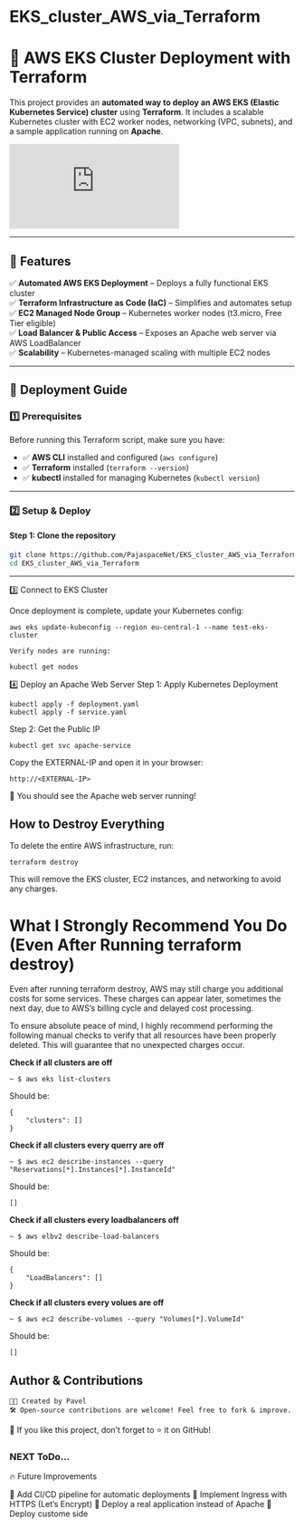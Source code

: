 # EKS_cluster_AWS_via_Terraform

# 🚀 AWS EKS Cluster Deployment with Terraform

This project provides an **automated way to deploy an AWS EKS (Elastic Kubernetes Service) cluster** using **Terraform**. It includes a scalable Kubernetes cluster with EC2 worker nodes, networking (VPC, subnets), and a sample application running on **Apache**.

![AWS EKS Architecture](https://docs.aws.amazon.com/architecture-diagrams/latest/opentext-infoarchive-architecture-using-amazon-eks/opentext-infoarchive-architecture-using-amazon-eks.html)  

---

## 📌 Features
✅ **Automated AWS EKS Deployment** – Deploys a fully functional EKS cluster  
✅ **Terraform Infrastructure as Code (IaC)** – Simplifies and automates setup  
✅ **EC2 Managed Node Group** – Kubernetes worker nodes (t3.micro, Free Tier eligible)  
✅ **Load Balancer & Public Access** – Exposes an Apache web server via AWS LoadBalancer  
✅ **Scalability** – Kubernetes-managed scaling with multiple EC2 nodes  

---

## 🚀 Deployment Guide

### 1️⃣ Prerequisites
Before running this Terraform script, make sure you have:
- ✅ **AWS CLI** installed and configured (`aws configure`)
- ✅ **Terraform** installed (`terraform --version`)
- ✅ **kubectl** installed for managing Kubernetes (`kubectl version`)

---

### 2️⃣ Setup & Deploy

#### **Step 1: Clone the repository**
```bash
git clone https://github.com/PajaspaceNet/EKS_cluster_AWS_via_Terraform.git
cd EKS_cluster_AWS_via_Terraform
```
---
3️⃣ Connect to EKS Cluster

Once deployment is complete, update your Kubernetes config:
```
aws eks update-kubeconfig --region eu-central-1 --name test-eks-cluster

Verify nodes are running:

kubectl get nodes
```

4️⃣ Deploy an Apache Web Server
Step 1: Apply Kubernetes Deployment
```
kubectl apply -f deployment.yaml
kubectl apply -f service.yaml
```
Step 2: Get the Public IP
```
kubectl get svc apache-service
```
Copy the EXTERNAL-IP and open it in your browser:
```
http://<EXTERNAL-IP>
```
🎉 You should see the Apache web server running!


 ## How to Destroy Everything

To delete the entire AWS infrastructure, run:

```
terraform destroy
```
This will remove the EKS cluster, EC2 instances, and networking to avoid any charges.

# What I Strongly Recommend You Do (Even After Running terraform destroy)

Even after running terraform destroy, AWS may still charge you additional costs for some services. These charges can appear later, sometimes the next day, due to AWS’s billing cycle and delayed cost processing.

To ensure absolute peace of mind, I highly recommend performing the following manual checks to verify that all resources have been properly deleted. This will guarantee that no unexpected charges occur.

**Check if all clusters are off**
```
~ $ aws eks list-clusters

```
Should be:
```
{
    "clusters": []
}
```

**Check if all clusters every querry are off**
```
~ $ aws ec2 describe-instances --query "Reservations[*].Instances[*].InstanceId"
```
Should be:
```
[]
```
**Check if all clusters every loadbalancers off**
```
~ $ aws elbv2 describe-load-balancers
```
Should be:
```
{
    "LoadBalancers": []
}
```
**Check if all clusters every volues are off**
```
~ $ aws ec2 describe-volumes --query "Volumes[*].VolumeId"
```
Should be:
```
[]
```

 ## Author & Contributions

    👨‍💻 Created by Pavel
    🛠 Open-source contributions are welcome! Feel free to fork & improve.

🔹 If you like this project, don’t forget to ⭐ it on GitHub! 


###  NEXT ToDo...

🔥 Future Improvements

📌 Add CI/CD pipeline for automatic deployments
📌 Implement Ingress with HTTPS (Let’s Encrypt)
📌 Deploy a real application instead of Apache
📌 Deploy custome side 


